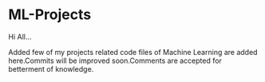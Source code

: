 # ML-Projects
Hi All...

Added few of my projects related code files of Machine Learning are added here.Commits will be improved soon.Comments are accepted for betterment of knowledge.
